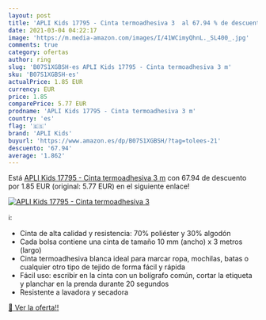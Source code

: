 ```yaml
---
layout: post
title: 'APLI Kids 17795 - Cinta termoadhesiva 3  al 67.94 % de descuento'
date: 2021-03-04 04:22:17
image: 'https://m.media-amazon.com/images/I/41WCimyQhnL._SL400_.jpg'
comments: true
category: ofertas
author: ring
slug: 'B07S1XGBSH-es APLI Kids 17795 - Cinta termoadhesiva 3 m'
sku: 'B07S1XGBSH-es'
actualPrice: 1.85 EUR
currency: EUR
price: 1.85
comparePrice: 5.77 EUR
prodname: 'APLI Kids 17795 - Cinta termoadhesiva 3 m'
country: 'es'
flag: '🇪🇸'
brand: 'APLI Kids'
buyurl: 'https://www.amazon.es/dp/B07S1XGBSH/?tag=tolees-21'
descuento: '67.94'
average: '1.862'
---
```


Está [APLI Kids 17795 - Cinta termoadhesiva 3 m](https://www.amazon.es/dp/B07S1XGBSH/?tag=tolees-21) con 67.94 de descuento por 1.85 EUR (original: 5.77 EUR) en el siguiente enlace!

[![APLI Kids 17795 - Cinta termoadhesiva 3 ](https://m.media-amazon.com/images/I/41WCimyQhnL._SL400_.jpg)](https://www.amazon.es/dp/B07S1XGBSH/?tag=tolees-21)

ℹ️:

- Cinta de alta calidad y resistencia: 70% poliéster y 30% algodón
- Cada bolsa contiene una cinta de tamaño 10 mm (ancho) x 3 metros (largo)
- Cinta termoadhesiva blanca ideal para marcar ropa, mochilas, batas o cualquier otro tipo de tejido de forma fácil y rápida
- Fácil uso: escribir en la cinta con un bolígrafo común, cortar la etiqueta y planchar en la prenda durante 20 segundos
- Resistente a lavadora y secadora

[🛒 Ver la oferta!!](https://www.amazon.es/dp/B07S1XGBSH/?tag=tolees-21)
